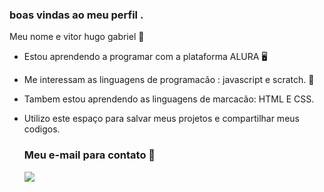 ### boas vindas ao meu perfil .

Meu nome e vitor hugo gabriel 🥇
- Estou aprendendo a programar com a plataforma ALURA 🖥️
- Me interessam as linguagens de programacão : javascript e scratch. 🍻
- Tambem estou aprendendo as linguagens de marcacão: HTML E CSS.
- Utilizo este espaço para salvar meus projetos e compartilhar meus codigos.

  ### Meu e-mail para contato 📧



  ![](https://media.tenor.com/7eNUmiaG4TgAAAAd/theuss.gif)
  


<!--
**vhpretin/vhpretin** is a ✨ _special_ ✨ repository because its `README.md` (this file) appears on your GitHub profile.

Here are some ideas to get you started:

- 🔭 I’m currently working on ...
- 🌱 I’m currently learning ...
- 👯 I’m looking to collaborate on ...
- 🤔 I’m looking for help with ...
- 💬 Ask me about ...
- 📫 How to reach me: ...
- 😄 Pronouns: ...
- ⚡ Fun fact: ...
-->
